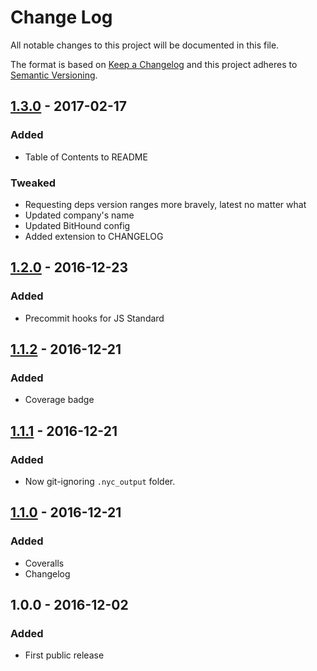 # Change Log
All notable changes to this project will be documented in this file.

The format is based on [Keep a Changelog](http://keepachangelog.com/)
and this project adheres to [Semantic Versioning](http://semver.org/).

## [1.3.0] - 2017-02-17
### Added
- Table of Contents to README

### Tweaked
- Requesting deps version ranges more bravely, latest no matter what
- Updated company's name
- Updated BitHound config
- Added extension to CHANGELOG

## [1.2.0] - 2016-12-23
### Added
- Precommit hooks for JS Standard

## [1.1.2] - 2016-12-21
### Added
- Coverage badge

## [1.1.1] - 2016-12-21
### Added
- Now git-ignoring `.nyc_output` folder.

## [1.1.0] - 2016-12-21
### Added
- Coveralls
- Changelog

## 1.0.0 - 2016-12-02
### Added
- First public release

[1.3.0]: https://github.com/code-and-send/object-set-all-values-to/compare/v1.2.0...v1.3.0
[1.2.0]: https://github.com/code-and-send/object-set-all-values-to/compare/v1.1.2...v1.2.0
[1.1.2]: https://github.com/code-and-send/object-set-all-values-to/compare/v1.1.1...v1.1.2
[1.1.1]: https://github.com/code-and-send/object-set-all-values-to/compare/v1.1.0...v1.1.1
[1.1.0]: https://github.com/code-and-send/object-set-all-values-to/compare/v1.0.0...v1.1.0
